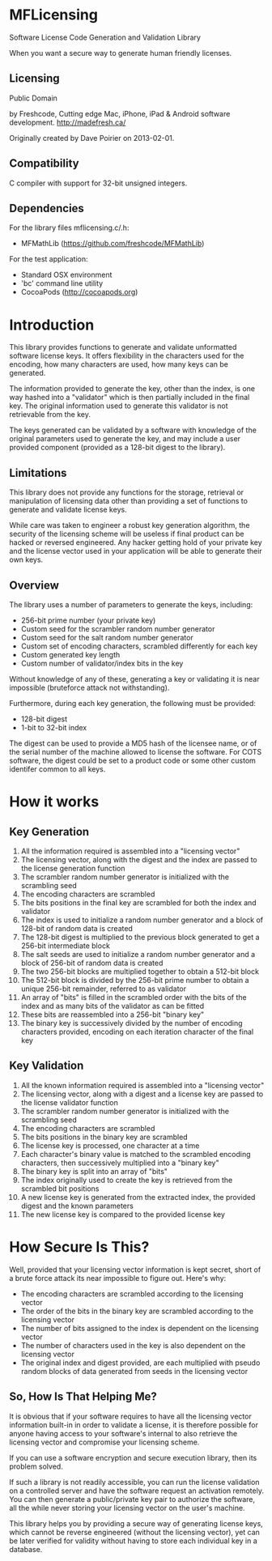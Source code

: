MFLicensing
===========

Software License Code Generation and Validation Library

When you want a secure way to generate human friendly licenses.


Licensing
---------

Public Domain

by Freshcode, Cutting edge Mac, iPhone, iPad & Android software development. http://madefresh.ca/

Originally created by Dave Poirier on 2013-02-01.


Compatibility
-------------

C compiler with support for 32-bit unsigned integers.


Dependencies
------------

For the library files mflicensing.c/.h:
- MFMathLib (https://github.com/freshcode/MFMathLib)

For the test application:
- Standard OSX environment
- 'bc' command line utility
- CocoaPods (http://cocoapods.org)


Introduction
============

This library provides functions to generate and validate unformatted software license keys.  It offers
flexibility in the characters used for the encoding, how many characters are used, how many keys can
be generated.

The information provided to generate the key, other than the index, is one way hashed into a "validator"
which is then partially included in the final key.  The original information used to generate this validator
is not retrievable from the key.

The keys generated can be validated by a software with knowledge of the original parameters used to generate
the key, and may include a user provided component (provided as a 128-bit digest to the library).


Limitations
-----------

This library does not provide any functions for the storage, retrieval or manipulation of licensing data other than
providing a set of functions to generate and validate license keys.

While care was taken to engineer a robust key generation algorithm, the security of the licensing scheme will be
useless if final product can be hacked or reversed engineered.  Any hacker getting hold of your private key and the 
license vector used in your application will be able to generate their own keys.


Overview
--------

The library uses a number of parameters to generate the keys, including:
- 256-bit prime number (your private key)
- Custom seed for the scrambler random number generator
- Custom seed for the salt random number generator
- Custom set of encoding characters, scrambled differently for each key
- Custom generated key length
- Custom number of validator/index bits in the key

Without knowledge of any of these, generating a key or validating it is near impossible (bruteforce attack not
withstanding).

Furthermore, during each key generation, the following must be provided:
- 128-bit digest
- 1-bit to 32-bit index

The digest can be used to provide a MD5 hash of the licensee name, or of the serial number of the machine allowed to
license the software.  For COTS software, the digest could be set to a product code or some other custom identifer
common to all keys.


How it works
============

Key Generation
--------------
1. All the information required is assembled into a "licensing vector"
2. The licensing vector, along with the digest and the index are passed to the license generation function
3. The scrambler random number generator is initialized with the scrambling seed
4. The encoding characters are scrambled
5. The bits positions in the final key are scrambled for both the index and validator
6. The index is used to initialize a random number generator and a block of 128-bit of random data is created
7. The 128-bit digest is multiplied to the previous block generated to get a 256-bit intermediate block
8. The salt seeds are used to initialize a random number generator and a block of 256-bit of random data is created
9. The two 256-bit blocks are multiplied together to obtain a 512-bit block
10. The 512-bit block is divided by the 256-bit prime number to obtain a unique 256-bit remainder, referred to as validator
11. An array of "bits" is filled in the scrambled order with the bits of the index and as many bits of the validator as can be fitted
12. These bits are reassembled into a 256-bit "binary key"
13. The binary key is successively divided by the number of encoding characters provided, encoding on each iteration character of the final key

Key Validation
--------------
1. All the known information required is assembled into a "licensing vector"
2. The licensing vector, along with a digest and a license key are passed to the license validator function
3. The scrambler random number generator is initialized with the scrambling seed
4. The encoding characters are scrambled
5. The bits positions in the binary key are scrambled
6. The license key is processed, one character at a time
7. Each character's binary value is matched to the scrambled encoding characters, then successively multiplied into a "binary key"
8. The binary key is split into an array of "bits"
9. The index originally used to create the key is retrieved from the scrambled bit positions
10. A new license key is generated from the extracted index, the provided digest and the known parameters
11. The new license key is compared to the provided license key


How Secure Is This?
===================

Well, provided that your licensing vector information is kept secret, short of a brute force attack its near impossible
to figure out.  Here's why:
- The encoding characters are scrambled according to the licensing vector
- The order of the bits in the binary key are scrambled according to the licensing vector
- The number of bits assigned to the index is dependent on the licensing vector
- The number of characters used in the key is also dependent on the licensing vector
- The original index and digest provided, are each multiplied with pseudo random blocks of data generated from seeds in the licensing vector


So, How Is That Helping Me?
---------------------------

It is obvious that if your software requires to have all the licensing vector information built-in in order to
validate a license, it is therefore possible for anyone having access to your software's internal to also retrieve the
licensing vector and compromise your licensing scheme.

If you can use a software encryption and secure execution library, then its problem solved.

If such a library is not readily accessible, you can run the license validation on a controlled server and have the
software request an activation remotely.  You can then generate a public/private key pair to authorize the software,
all the while never storing your licensing vector on the user's machine.

This library helps you by providing a secure way of generating license keys, which cannot be reverse engineered
(without the licensing vector), yet can be later verified for validity without having to store each individual key
in a database.



